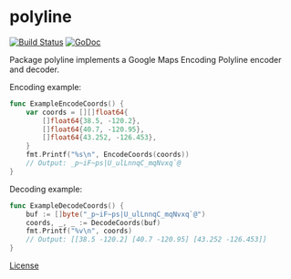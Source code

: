 # polyline

[![Build Status](https://travis-ci.org/twpayne/go-polyline.svg?branch=master)](https://travis-ci.org/twpayne/go-polyline)
[![GoDoc](https://godoc.org/github.com/twpayne/go-polyline?status.svg)](https://godoc.org/github.com/twpayne/go-polyline)

Package polyline implements a Google Maps Encoding Polyline encoder and decoder.

Encoding example:

```go
func ExampleEncodeCoords() {
	var coords = [][]float64{
		[]float64{38.5, -120.2},
		[]float64{40.7, -120.95},
		[]float64{43.252, -126.453},
	}
	fmt.Printf("%s\n", EncodeCoords(coords))
	// Output: _p~iF~ps|U_ulLnnqC_mqNvxq`@
}
```

Decoding example:

```go
func ExampleDecodeCoords() {
	buf := []byte("_p~iF~ps|U_ulLnnqC_mqNvxq`@")
	coords, _, _ := DecodeCoords(buf)
	fmt.Printf("%v\n", coords)
	// Output: [[38.5 -120.2] [40.7 -120.95] [43.252 -126.453]]
}
```

[License](LICENSE)
